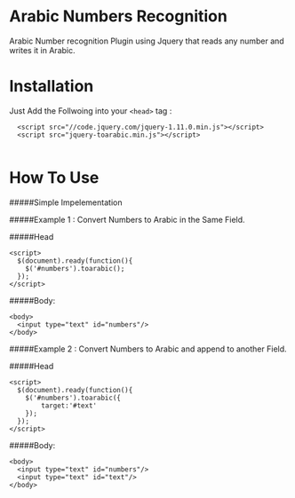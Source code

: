 Arabic Numbers Recognition
==========================

Arabic Number recognition  Plugin using Jquery that reads any number and writes it in Arabic. 

Installation
==========================

Just Add the Follwoing into your `<head>` tag :
```
  <script src="//code.jquery.com/jquery-1.11.0.min.js"></script>
  <script src="jquery-toarabic.min.js"></script>
  
```


How To Use
==========================
#####Simple Impelementation

#####Example 1 : Convert Numbers to Arabic in the Same Field.

#####Head
```
<script>
  $(document).ready(function(){
    $('#numbers').toarabic();
  });
</script>

```

#####Body:
```
<body>
  <input type="text" id="numbers"/>
</body>

```


#####Example 2 : Convert Numbers to Arabic and append to another Field.

#####Head
```
<script>
  $(document).ready(function(){
    $('#numbers').toarabic({
        target:'#text'
    });
  });
</script>

```

#####Body:
```
<body>
  <input type="text" id="numbers"/>
  <input type="text" id="text"/>
</body>

```
